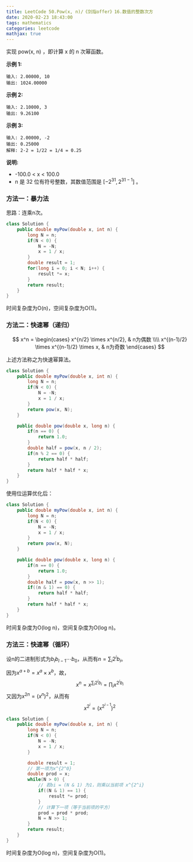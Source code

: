 ```yaml
---
title: LeetCode 50.Pow(x, n)/《剑指offer》16.数值的整数次方
date: 2020-02-23 18:43:00
tags: mathematics
categories: leetcode
mathjax: true
---
```


实现 pow(x, n) ，即计算 x 的 n 次幂函数。

<!--more-->

**示例 1:**

```
输入: 2.00000, 10
输出: 1024.00000
```

**示例 2:**

```
输入: 2.10000, 3
输出: 9.26100
```

**示例 3:**

```
输入: 2.00000, -2
输出: 0.25000
解释: 2-2 = 1/22 = 1/4 = 0.25
```

**说明:**

*  -100.0 < x < 100.0
* n 是 32 位有符号整数，其数值范围是 [$−2^{31},  2^{31 − 1}$] 。

### 方法一：暴力法

思路：连乘n次。

```java
class Solution {
    public double myPow(double x, int n) {
        long N = n;
        if(N < 0) {
            N = -N;
            x = 1 / x;
        }
        double result = 1;
        for(long i = 0; i < N; i++) {
            result *= x;
        }
        return result;
    }
}
```

时间复杂度为O(n)，空间复杂度为O(1)。

### 方法二：快速幂（递归）

$$
x^n = 
\begin{cases}
x^{n/2} \times x^{n/2}, & n为偶数 \\\\
x^{(n-1)/2} \times x^{(n-1)/2} \times x, & n为奇数
\end{cases}
$$

上述方法称之为快速幂算法。

```java
class Solution {
    public double myPow(double x, int n) {       
        long N = n;
        if(N < 0) {
            N = -N;
            x = 1 / x;
        }
        return pow(x, N);
    }

    public double pow(double x, long n) {
        if(n == 0) {
            return 1.0;
        }
        double half = pow(x, n / 2);
        if(n % 2 == 0) {
            return half * half;
        }
        return half * half * x;
    }
}
```

使用位运算优化后：

```java
class Solution {
    public double myPow(double x, int n) {       
        long N = n;
        if(N < 0) {
            N = -N;
            x = 1 / x;
        }
        return pow(x, N);
    }

    public double pow(double x, long n) {
        if(n == 0) {
            return 1.0;
        }
        double half = pow(x, n >> 1);
        if((n & 1) == 0) {
            return half * half;
        }
        return half * half * x;
    }
}
```

时间复杂度为O(log n)，空间复杂度为O(log n)。

### 方法三：快速幂（循环）

设n的二进制形式为$b_l b_{l-1} \cdots b_0$，从而有$n=\sum_i 2^i b_i$。

因为$x^{a+b} = x^a \times x^b$，故，
$$
x^n = x^{\sum_i 2^i b_i} = \prod_i x^{2^i b_i}
$$
又因为$x^{2n} = (x^n)^2$，从而有
$$
x^{2^i} = (x^{2^{i-1}})^2
$$

```java
class Solution {
    public double myPow(double x, int n) {       
        long N = n;
        if(N < 0) {
            N = -N;
            x = 1 / x;
        }

        double result = 1;
        // 第一项为x^{2^0}
        double prod = x;
        while(N > 0) {
            // 若bi = (N & 1) 为1，则乘以当前项 x^{2^i}
            if((N & 1) == 1) {
                result *= prod;
            }
            // 计算下一项（等于当前项的平方）
            prod = prod * prod;
            N = N >> 1;
        }
        return result;
    }
}
```

时间复杂度为O(log n)，空间复杂度为O(1)。